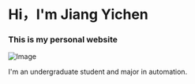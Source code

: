 # Hi，I'm Jiang Yichen

### This is my personal website

![Image](https://github.com/jyc200011/Screenshots/blob/main/photos.png#pic_center) 

I'm an undergraduate student and major in automation.


